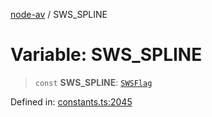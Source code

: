 [node-av](../globals.md) / SWS\_SPLINE

# Variable: SWS\_SPLINE

> `const` **SWS\_SPLINE**: [`SWSFlag`](../type-aliases/SWSFlag.md)

Defined in: [constants.ts:2045](https://github.com/seydx/av/blob/f8631fc881b394300b1479f511d55cf1c370a87f/src/constants/constants.ts#L2045)
